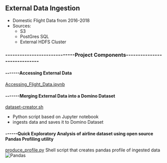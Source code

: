 ## External Data Ingestion
- Domestic Flight Data from 2016-2018
- Sources:
  - S3
  - PostGres SQL
  - External HDFS Cluster

### -----------------------------Project Components-----------------------------


#### -------Accessing External Data
[Accessing_Flight_Data.ipynb](view/Accessing_Flight_Data.ipynb) 

#### -------Merging External Data into a Domino Dataset
[dataset-creator.sh](view/data_ingestion.py) 
- Python script based on Jupyter notebook
- ingests data and saves it to Domino Dataset

#### ------Quick Exploratory Analysis of airline dataset using open source Pandas Profiling utility
[produce_profile.py](view/produce_profile.py) Shell script that creates pandas profile of ingested data
![Pandas](raw/latest/results/Profile_report.png?inline=true)

